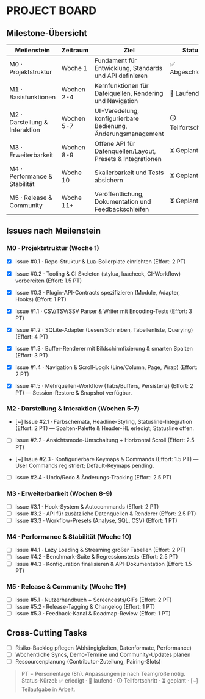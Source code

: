 # PROJECT BOARD

## Milestone-Übersicht
| Meilenstein | Zeitraum | Ziel | Status |
|-------------|----------|------|--------|
| M0 · Projektstruktur | Woche 1 | Fundament für Entwicklung, Standards und API definieren | ✅ Abgeschlossen |
| M1 · Basisfunktionen | Wochen 2-4 | Kernfunktionen für Dateiquellen, Rendering und Navigation | 🔄 Laufend |
| M2 · Darstellung & Interaktion | Wochen 5-7 | UI-Veredelung, konfigurierbare Bedienung, Änderungsmanagement | 🛈 Teilfortschritt |
| M3 · Erweiterbarkeit | Wochen 8-9 | Offene API für Datenquellen/Layout, Presets & Integrationen | ⏳ Geplant |
| M4 · Performance & Stabilität | Woche 10 | Skalierbarkeit und Tests absichern | ⏳ Geplant |
| M5 · Release & Community | Woche 11+ | Veröffentlichung, Dokumentation und Feedbackschleifen | ⏳ Geplant |

## Issues nach Meilenstein

### M0 · Projektstruktur (Woche 1)
- [x] Issue #0.1 · Repo-Struktur & Lua-Boilerplate einrichten (Effort: 2 PT)
- [x] Issue #0.2 · Tooling & CI Skeleton (stylua, luacheck, CI-Workflow) vorbereiten (Effort: 1.5 PT)
- [x] Issue #0.3 · Plugin-API-Contracts spezifizieren (Module, Adapter, Hooks) (Effort: 1 PT)

- [x] Issue #1.1 · CSV/TSV/SSV Parser & Writer mit Encoding-Tests (Effort: 3 PT)
- [x] Issue #1.2 · SQLite-Adapter (Lesen/Schreiben, Tabellenliste, Querying) (Effort: 4 PT)
- [x] Issue #1.3 · Buffer-Renderer mit Bildschirmfixierung & smarten Spalten (Effort: 3 PT)
- [x] Issue #1.4 · Navigation & Scroll-Logik (Line/Column, Page, Wrap) (Effort: 2 PT)
- [x] Issue #1.5 · Mehrquellen-Workflow (Tabs/Buffers, Persistenz) (Effort: 2 PT) — Session-Restore & Snapshot verfügbar.

### M2 · Darstellung & Interaktion (Wochen 5-7)
- [~] Issue #2.1 · Farbschemata, Headline-Styling, Statusline-Integration (Effort: 2 PT) — Spalten-Palette & Header-HL erledigt; Statusline offen.
- [ ] Issue #2.2 · Ansichtsmode-Umschaltung + Horizontal Scroll (Effort: 2.5 PT)
- [~] Issue #2.3 · Konfigurierbare Keymaps & Commands (Effort: 1.5 PT) — User Commands registriert; Default-Keymaps pending.
- [ ] Issue #2.4 · Undo/Redo & Änderungs-Tracking (Effort: 2.5 PT)

### M3 · Erweiterbarkeit (Wochen 8-9)
- [ ] Issue #3.1 · Hook-System & Autocommands (Effort: 2 PT)
- [ ] Issue #3.2 · API für zusätzliche Datenquellen & Renderer (Effort: 2.5 PT)
- [ ] Issue #3.3 · Workflow-Presets (Analyse, SQL, CSV) (Effort: 1 PT)

### M4 · Performance & Stabilität (Woche 10)
- [ ] Issue #4.1 · Lazy Loading & Streaming großer Tabellen (Effort: 2 PT)
- [ ] Issue #4.2 · Benchmark-Suite & Regressionstests (Effort: 2.5 PT)
- [ ] Issue #4.3 · Konfiguration finalisieren & API-Dokumentation (Effort: 1.5 PT)

### M5 · Release & Community (Woche 11+)
- [ ] Issue #5.1 · Nutzerhandbuch + Screencasts/GIFs (Effort: 2 PT)
- [ ] Issue #5.2 · Release-Tagging & Changelog (Effort: 1 PT)
- [ ] Issue #5.3 · Feedback-Kanal & Roadmap-Review (Effort: 1 PT)

## Cross-Cutting Tasks
- [ ] Risiko-Backlog pflegen (Abhängigkeiten, Datenformate, Performance)
- [ ] Wöchentliche Syncs, Demo-Termine und Community-Updates planen
- [ ] Ressourcenplanung (Contributor-Zuteilung, Pairing-Slots)

> PT = Personentage (8h). Anpassungen je nach Teamgröße nötig.
> Status-Kürzel: ✅ erledigt · 🔄 laufend · 🛈 Teilfortschritt · ⏳ geplant · [~] Teilaufgabe in Arbeit.
